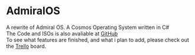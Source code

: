 # AdmiralOS

A rewrite of Admiral OS. A Cosmos Operating System written in C#
<br>
The Code and ISOs is also avaliable at [GitHub](https://github.com/Admiral-OS/AdmiralOS)
<br>
To see what features are finished, and what i plan to add, please check out the [Trello](https://trello.com/b/Fwu0bGzR/features) board.